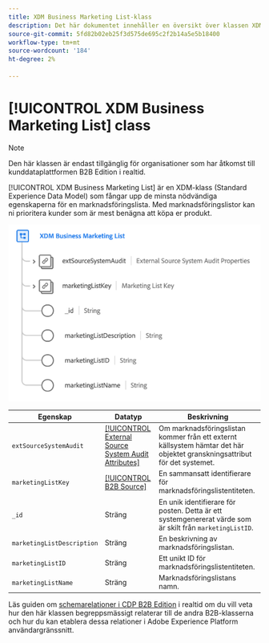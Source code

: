 ```yaml
---
title: XDM Business Marketing List-klass
description: Det här dokumentet innehåller en översikt över klassen XDM Business Marketing List i Experience Data Model (XDM).
source-git-commit: 5fd82b02eb25f3d575de695c2f2b14a5e5b18400
workflow-type: tm+mt
source-wordcount: '184'
ht-degree: 2%

---
```


# [!UICONTROL XDM Business Marketing List] class

>[!NOTE]
>
>Den här klassen är endast tillgänglig för organisationer som har åtkomst till kunddataplattformen B2B Edition i realtid.

[!UICONTROL XDM Business Marketing List] är en XDM-klass (Standard Experience Data Model) som fångar upp de minsta nödvändiga egenskaperna för en marknadsföringslista. Med marknadsföringslistor kan ni prioritera kunder som är mest benägna att köpa er produkt.

![](../../images/classes/b2b/business-marketing-list.png)

| Egenskap | Datatyp | Beskrivning |
| --- | --- | --- |
| `extSourceSystemAudit` | [[!UICONTROL External Source System Audit Attributes]](../../data-types/external-source-system-audit-attributes.md) | Om marknadsföringslistan kommer från ett externt källsystem hämtar det här objektet granskningsattribut för det systemet. |
| `marketingListKey` | [[!UICONTROL B2B Source]](../../data-types/b2b-source.md) | En sammansatt identifierare för marknadsföringslistentiteten. |
| `_id` | Sträng | En unik identifierare för posten. Detta är ett systemgenererat värde som är skilt från `marketingListID`. |
| `marketingListDescription` | Sträng | En beskrivning av marknadsföringslistan. |
| `marketingListID` | Sträng | Ett unikt ID för marknadsföringslistentiteten. |
| `marketingListName` | Sträng | Marknadsföringslistans namn. |

Läs guiden om [schemarelationer i CDP B2B Edition](../../tutorials/relationship-b2b.md) i realtid om du vill veta hur den här klassen begreppsmässigt relaterar till de andra B2B-klasserna och hur du kan etablera dessa relationer i Adobe Experience Platform användargränssnitt.
